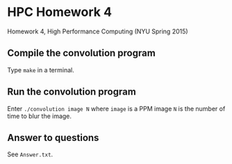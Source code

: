 # HPC Homework 4
Homework 4, High Performance Computing (NYU Spring 2015)

## Compile the convolution program
Type `make` in a terminal.

## Run the convolution program
Enter `./convolution image N` where `image` is a PPM image `N` is the number of time to blur the image.

## Answer to questions
See `Answer.txt`.
